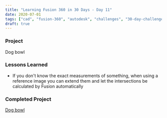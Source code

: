 ```yaml
---
title: "Learning Fusion 360 in 30 Days - Day 11"
date: 2020-07-01
tags: ["cad", "fusion-360", "autodesk", "challenges", "30-day-challenge", "fusion-360-in-30"]
draft: true
---
```

### Project
Dog bowl

### Lessons Learned
- If you don't know the exact measurements of something, when using a reference image you can extend them and let the intersections be calculated by Fusion automatically

### Completed Project
[Dog bowl](https://a360.co/2VO2UeU)
